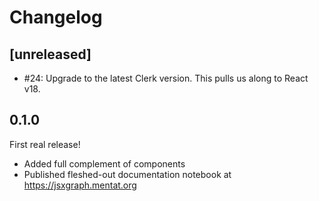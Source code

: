 # Changelog

## [unreleased]

- #24: Upgrade to the latest Clerk version. This pulls us along to React v18.

## 0.1.0

First real release!

- Added full complement of components
- Published fleshed-out documentation notebook at https://jsxgraph.mentat.org

